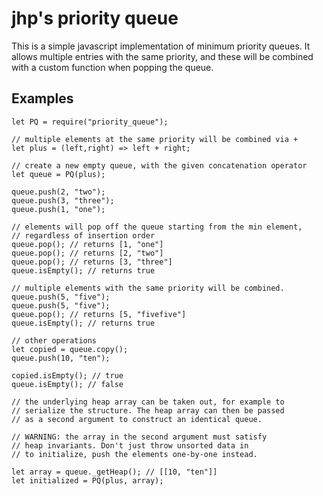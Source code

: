 jhp's priority queue
====================

This is a simple javascript implementation of minimum priority queues. It
allows multiple entries with the same priority, and these will be
combined with a custom function when popping the queue.


Examples
--------

~~~{.javascript}
let PQ = require("priority_queue");

// multiple elements at the same priority will be combined via +
let plus = (left,right) => left + right;

// create a new empty queue, with the given concatenation operator
let queue = PQ(plus);

queue.push(2, "two");
queue.push(3, "three");
queue.push(1, "one");

// elements will pop off the queue starting from the min element,
// regardless of insertion order
queue.pop(); // returns [1, "one"]
queue.pop(); // returns [2, "two"]
queue.pop(); // returns [3, "three"]
queue.isEmpty(); // returns true

// multiple elements with the same priority will be combined.
queue.push(5, "five");
queue.push(5, "five");
queue.pop(); // returns [5, "fivefive"]
queue.isEmpty(); // returns true

// other operations
let copied = queue.copy();
queue.push(10, "ten");

copied.isEmpty(); // true
queue.isEmpty(); // false

// the underlying heap array can be taken out, for example to
// serialize the structure. The heap array can then be passed
// as a second argument to construct an identical queue.

// WARNING: the array in the second argument must satisfy
// heap invariants. Don't just throw unsorted data in
// to initialize, push the elements one-by-one instead.

let array = queue._getHeap(); // [[10, "ten"]]
let initialized = PQ(plus, array);
~~~
